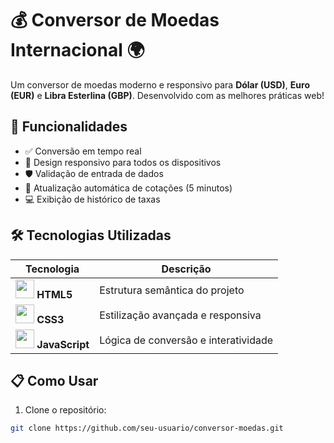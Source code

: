 # 💰 Conversor de Moedas Internacional 🌍



Um conversor de moedas moderno e responsivo para **Dólar (USD)**, **Euro (EUR)** e **Libra Esterlina (GBP)**. Desenvolvido com as melhores práticas web!

## 🚀 Funcionalidades

- ✅ Conversão em tempo real  
- 📲 Design responsivo para todos os dispositivos  
- 🛡️ Validação de entrada de dados  
- 🔄 Atualização automática de cotações (5 minutos)  
- 💻 Exibição de histórico de taxas  

## 🛠️ Tecnologias Utilizadas

| Tecnologia | Descrição |
|------------|-----------|
| <img src="https://img.icons8.com/color/48/000000/html-5.png" width="30"/> **HTML5** | Estrutura semântica do projeto |
| <img src="https://img.icons8.com/color/48/000000/css3.png" width="30"/> **CSS3** | Estilização avançada e responsiva |
| <img src="https://img.icons8.com/color/48/000000/javascript.png" width="30"/> **JavaScript** | Lógica de conversão e interatividade |

## 📋 Como Usar

1. Clone o repositório:
```bash
git clone https://github.com/seu-usuario/conversor-moedas.git
